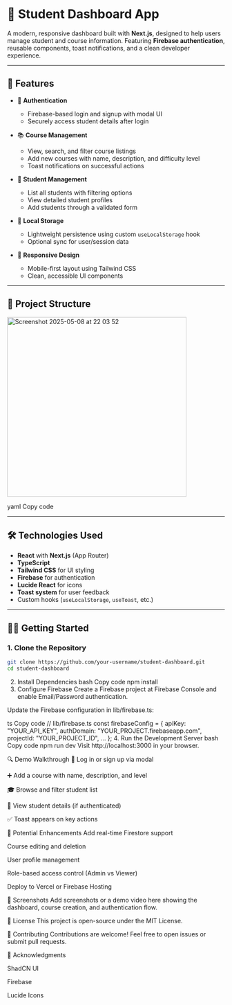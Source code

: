 # 📘 Student Dashboard App

A modern, responsive dashboard built with **Next.js**, designed to help users manage student and course information. Featuring **Firebase authentication**, reusable components, toast notifications, and a clean developer experience.

---

## 🚀 Features

- 🔐 **Authentication**
  - Firebase-based login and signup with modal UI
  - Securely access student details after login

- 📚 **Course Management**
  - View, search, and filter course listings
  - Add new courses with name, description, and difficulty level
  - Toast notifications on successful actions

- 👥 **Student Management**
  - List all students with filtering options
  - View detailed student profiles
  - Add students through a validated form

- 💾 **Local Storage**
  - Lightweight persistence using custom `useLocalStorage` hook
  - Optional sync for user/session data

- 🎨 **Responsive Design**
  - Mobile-first layout using Tailwind CSS
  - Clean, accessible UI components

---

## 📁 Project Structure


<img width="415" alt="Screenshot 2025-05-08 at 22 03 52" src="https://github.com/user-attachments/assets/b7c5541d-eaf7-4abd-9c3a-58d4198680e3" />


yaml
Copy code

---

## 🛠️ Technologies Used

- **React** with **Next.js** (App Router)
- **TypeScript**
- **Tailwind CSS** for UI styling
- **Firebase** for authentication
- **Lucide React** for icons
- **Toast system** for user feedback
- Custom hooks (`useLocalStorage`, `useToast`, etc.)

---

## 🧑‍💻 Getting Started

### 1. Clone the Repository

```bash
git clone https://github.com/your-username/student-dashboard.git
cd student-dashboard
```
2. Install Dependencies
bash
Copy code
npm install
3. Configure Firebase
Create a Firebase project at Firebase Console and enable Email/Password authentication.

Update the Firebase configuration in lib/firebase.ts:

ts
Copy code
// lib/firebase.ts
const firebaseConfig = {
  apiKey: "YOUR_API_KEY",
  authDomain: "YOUR_PROJECT.firebaseapp.com",
  projectId: "YOUR_PROJECT_ID",
  ...
};
4. Run the Development Server
bash
Copy code
npm run dev
Visit http://localhost:3000 in your browser.

🔍 Demo Walkthrough
🔐 Log in or sign up via modal

➕ Add a course with name, description, and level

🎓 Browse and filter student list

📁 View student details (if authenticated)

✅ Toast appears on key actions

🌟 Potential Enhancements
Add real-time Firestore support

Course editing and deletion

User profile management

Role-based access control (Admin vs Viewer)

Deploy to Vercel or Firebase Hosting

📸 Screenshots
Add screenshots or a demo video here showing the dashboard, course creation, and authentication flow.

📝 License
This project is open-source under the MIT License.

🤝 Contributing
Contributions are welcome! Feel free to open issues or submit pull requests.

🙏 Acknowledgments

ShadCN UI

Firebase

Lucide Icons

